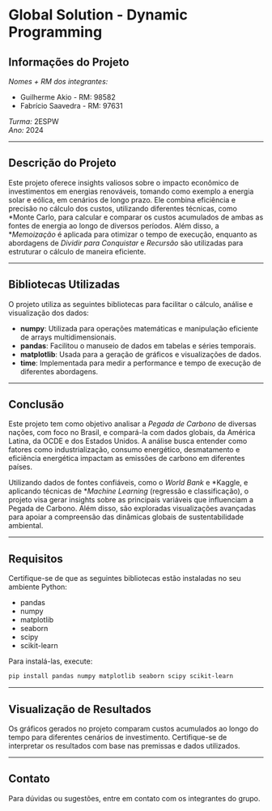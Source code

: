 # Global Solution - Dynamic Programming

## Informações do Projeto

*Nomes + RM dos integrantes:*  
- Guilherme Akio - RM: 98582  
- Fabrício Saavedra - RM: 97631  

*Turma:* 2ESPW  
*Ano:* 2024  

---

## Descrição do Projeto

Este projeto oferece insights valiosos sobre o impacto econômico de investimentos em energias renováveis, tomando como exemplo a energia solar e eólica, em cenários de longo prazo. Ele combina eficiência e precisão no cálculo dos custos, utilizando diferentes técnicas, como *Monte Carlo, para calcular e comparar os custos acumulados de ambas as fontes de energia ao longo de diversos períodos. Além disso, a **Memoização* é aplicada para otimizar o tempo de execução, enquanto as abordagens de *Dividir para Conquistar* e *Recursão* são utilizadas para estruturar o cálculo de maneira eficiente.

---

## Bibliotecas Utilizadas

O projeto utiliza as seguintes bibliotecas para facilitar o cálculo, análise e visualização dos dados:

- **numpy**: Utilizada para operações matemáticas e manipulação eficiente de arrays multidimensionais.
- **pandas**: Facilitou o manuseio de dados em tabelas e séries temporais.
- **matplotlib**: Usada para a geração de gráficos e visualizações de dados.
- **time**: Implementada para medir a performance e tempo de execução de diferentes abordagens.

---

## Conclusão

Este projeto tem como objetivo analisar a *Pegada de Carbono* de diversas nações, com foco no Brasil, e compará-la com dados globais, da América Latina, da OCDE e dos Estados Unidos. A análise busca entender como fatores como industrialização, consumo energético, desmatamento e eficiência energética impactam as emissões de carbono em diferentes países.

Utilizando dados de fontes confiáveis, como o *World Bank* e *Kaggle, e aplicando técnicas de **Machine Learning* (regressão e classificação), o projeto visa gerar insights sobre as principais variáveis que influenciam a Pegada de Carbono. Além disso, são exploradas visualizações avançadas para apoiar a compreensão das dinâmicas globais de sustentabilidade ambiental.

---

## Requisitos

Certifique-se de que as seguintes bibliotecas estão instaladas no seu ambiente Python:

- pandas  
- numpy  
- matplotlib  
- seaborn  
- scipy  
- scikit-learn  

Para instalá-las, execute:

```bash
pip install pandas numpy matplotlib seaborn scipy scikit-learn
```

---

## Visualização de Resultados

Os gráficos gerados no projeto comparam custos acumulados ao longo do tempo para diferentes cenários de investimento. Certifique-se de interpretar os resultados com base nas premissas e dados utilizados.  

---

## Contato

Para dúvidas ou sugestões, entre em contato com os integrantes do grupo.    
